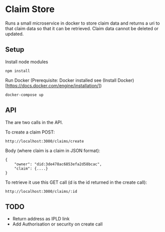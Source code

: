 # Claim Store

Runs a small microservice in docker to store claim data and returns a uri to that claim data so that it can be retrieved.  Claim data cannot be deleted or updated. 

## Setup
Install node modules

```npm install```

Run Docker (Prerequisite: Docker installed see (Install Docker)[https://docs.docker.com/engine/installation/])

```docker-compose up```

## API
The are two calls in the API.

To create a claim POST:

```http://localhost:3000/claims/create```

Body (where claim is a claim in JSON format):

```
{
	"owner": "did:3de478ac6853efa2d58bcac",
	"claim": {....}
}
```

To retrieve it use this GET call (d is the id returned in the create call):

```http://localhost:3000/claims/:id```


## TODO
* Return address as IPLD link
* Add Authorisation or security on create call
